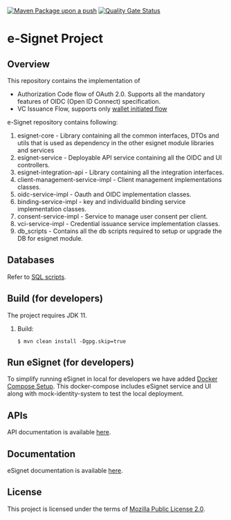 [![Maven Package upon a push](https://github.com/mosip/esignet/actions/workflows/push_trigger.yml/badge.svg?branch=release-1.2.0.1)](https://github.com/mosip/esignet/actions/workflows/push_trigger.yml)
[![Quality Gate Status](https://sonarcloud.io/api/project_badges/measure?project=mosip_esignet&id=mosip_esignet&metric=alert_status)](https://sonarcloud.io/dashboard?id=mosip_esignet)
# e-Signet Project
## Overview
This repository contains the implementation of 
* Authorization Code flow of OAuth 2.0. Supports all the mandatory features of OIDC (Open ID Connect) specification.
* VC Issuance Flow, supports only [wallet initiated flow](https://openid.net/specs/openid-4-verifiable-credential-issuance-1_0-12.html#name-authorization-code-flow)

e-Signet repository contains following:

1. esignet-core - Library containing all the common interfaces, DTOs and utils that is used as dependency in the other esignet module libraries and services
2. esignet-service - Deployable API service containing all the OIDC and UI controllers.
3. esignet-integration-api - Library containing all the integration interfaces.
4. client-management-service-impl - Client management implementations classes.
5. oidc-service-impl - Oauth and OIDC implementation classes.
6. binding-service-impl - key and individualId binding service implementation classes.
7. consent-service-impl - Service to manage user consent per client. 
8. vci-service-impl - Credential issuance service implementation classes.
9. db_scripts - Contains all the db scripts required to setup or upgrade the DB for esignet module.

## Databases
Refer to [SQL scripts](db_scripts).

## Build (for developers)
The project requires JDK 11.
1. Build:
    ```
    $ mvn clean install -Dgpg.skip=true
    ```

## Run eSignet (for developers)
To simplify running eSignet in local for developers we have added [Docker Compose Setup](docker-compose/README.md). 
This docker-compose includes eSignet service and UI along with mock-identity-system to test the local deployment. 
  
## APIs
API documentation is available [here](docs/esignet-openapi.yaml).

## Documentation
eSignet documentation is available [here](https://docs.esignet.io/).

## License
This project is licensed under the terms of [Mozilla Public License 2.0](LICENSE).

